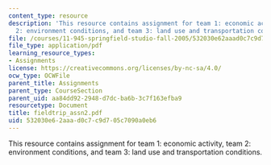 ```yaml
---
content_type: resource
description: 'This resource contains assignment for team 1: economic activity, team
  2: environment conditions, and team 3: land use and transportation conditions.'
file: /courses/11-945-springfield-studio-fall-2005/532030e62aaad0c7c9d705c7090a0eb6_fieldtrip_assn2.pdf
file_type: application/pdf
learning_resource_types:
- Assignments
license: https://creativecommons.org/licenses/by-nc-sa/4.0/
ocw_type: OCWFile
parent_title: Assignments
parent_type: CourseSection
parent_uid: aa84dd92-2948-d7dc-ba6b-3c7f163efba9
resourcetype: Document
title: fieldtrip_assn2.pdf
uid: 532030e6-2aaa-d0c7-c9d7-05c7090a0eb6
---
```

This resource contains assignment for team 1: economic activity, team 2: environment conditions, and team 3: land use and transportation conditions.